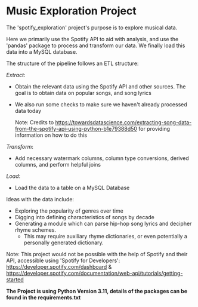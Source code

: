 # Music Exploration Project
The 'spotify_exploration' project's purpose is to explore musical data. 

Here we primarily use the Spotify API to aid with analysis, and use the 'pandas' package to process and transform our data. We finally load this data into a MySQL database.

The structure of the pipeline follows an ETL structure:

*Extract*: 

- Obtain the relevant data using the Spotify API and other sources. The goal is to obtain data on popular songs, and song lyrics
    
- We also run some checks to make sure we haven't already processed data today
    
   Note: Credits to https://towardsdatascience.com/extracting-song-data-from-the-spotify-api-using-python-b1e79388d50 for providing information on how to do this


*Transform*: 

- Add necessary watermark columns, column type conversions, derived columns, and perform helpful joins

*Load*: 

- Load the data to a table on a MySQL Database


Ideas with the data include:

- Exploring the popularity of genres over time
- Digging into defining characteristics of songs by decade
- Generating a module which can parse hip-hop song lyrics and decipher rhyme schemes. 
   - This may require auxiliary rhyme dictionaries, or even potentially a personally generated dictionary.


Note: This project would not be possible with the help of Spotify and their API, accessible using 'Spotify for Developers':
https://developer.spotify.com/dashboard & https://developer.spotify.com/documentation/web-api/tutorials/getting-started


**The Project is using Python Version 3.11, details of the packages can be found in the requirements.txt**


